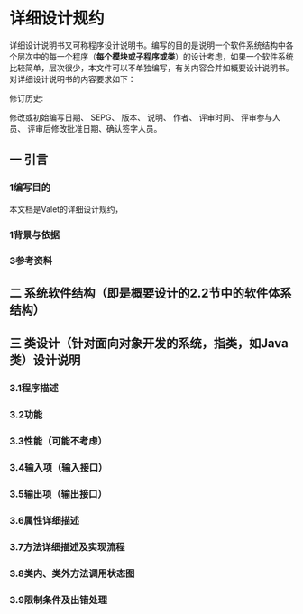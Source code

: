 # 详细设计规约



详细设计说明书又可称程序设计说明书。编写的目的是说明一个软件系统结构中各个层次中的每一个程序（**每个模块或子程序或类**）的设计考虑，如果一个软件系统比较简单，层次很少，本文件可以不单独编写，有关内容合并如概要设计说明书。对详细设计说明书的内容要求如下：

 

 

修订历史:

修改或初始编写日期、 SEPG、 版本、 说明、 作者、 评审时间、 评审参与人员、 评审后修改批准日期、确认签字人员。

 



## 一 引言

### 1编写目的

本文档是Valet的详细设计规约，

### 1背景与依据

### 3参考资料

## 二 系统软件结构（即是概要设计的2.2节中的软件体系结构）



## 三 类设计（针对面向对象开发的系统，指类，如Java类）设计说明

### 3.1程序描述

### 3.2功能

### 3.3性能（可能不考虑）

### 3.4输入项（输入接口）

### 3.5输出项（输出接口）

### 3.6属性详细描述

### 3.7方法详细描述及实现流程

### 3.8类内、类外方法调用状态图

### 3.9限制条件及出错处理